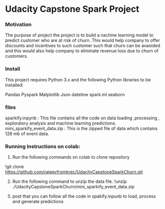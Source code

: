 # Udacity Capstone Spark Project


### Motivation

The purpose of project the project is to build a nachine learning model to predict customer who are at risk of churn. This would help company to offer discounts and incentives to such customer such that churn can be avaoided and this would also help company to eliminate revenue loss due to churn of customers.

### Install
This project requires Python 3.x and the following Python libraries to be installed:

Pandas
Pyspark
Matplotlib
Json
datetine
spark.ml
seaborn

### files
sparkify.inpynb : This file contains all the code on data loading ,processing , exploratory analysis and machine learning predictions.
mini_sparkify_event_data.zip : This is the zipped file of data which contains 128 mb of event data.



### Running Instructions on colab:
1. Run the following commands on colab to clone repository

  !git clone https://github.com/rajeevfromkrec/UdacityCapstoneSparkChurn.git
  
 
2. Run the following command to unzip the data file.
    !unzip ./UdacityCapstoneSparkChurn/mini_sparkify_event_data.zip

3. post that you can follow all the code in spakify.inpunb to load, process and generate predictions
